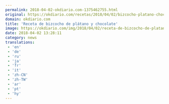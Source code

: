 ```yaml
---
permalink: 2018-04-02-okdiario.com-1375462755.html
original: https://okdiario.com/recetas/2018/04/02/bizcocho-platano-chocolate-2053311
domain: okdiario.com
title: 'Receta de bizcocho de plátano y chocolate'
image: https://okdiario.com/img/2018/04/02/receta-de-bizcocho-de-platano-y-chocolate-2.jpeg
date: 2018-04-02 13:28:11
category: news
translations: 
 - 'en'
 - 'de'
 - 'ru'
 - 'ja'
 - 'fr'
 - 'it'
 - 'zh-CN'
 - 'zh-TW'
 - 'ar'
 - 'pt'
 - 'hy'
---
```


